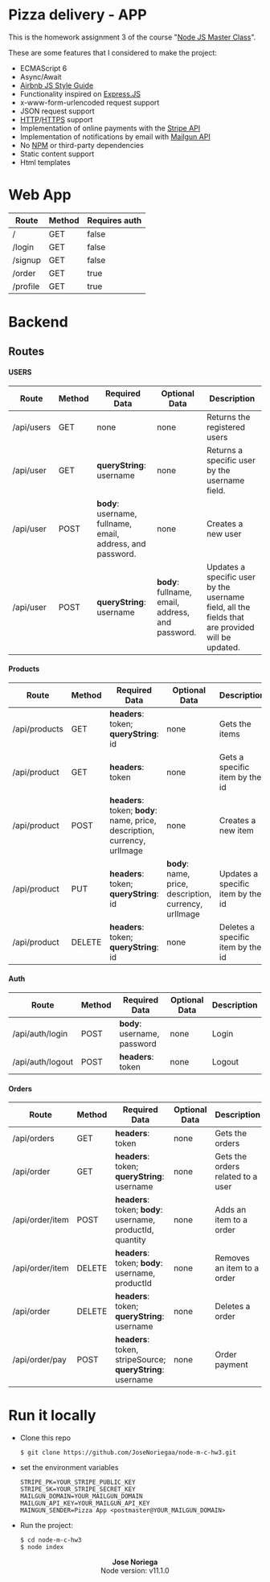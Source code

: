 # Pizza delivery - APP

This is the homework assignment 3 of the course "[Node JS Master Class](https://pirple.thinkific.com/courses/the-nodejs-master-class)".

These are some features that I considered to make the project:
- ECMAScript 6
- Async/Await
- [Airbnb JS Style Guide](https://github.com/airbnb/javascript)
- Functionality inspired on [Express.JS](https://expressjs.com)
- x-www-form-urlencoded request support
- JSON request support
- [HTTP](https://en.wikipedia.org/wiki/Hypertext_Transfer_Protocol)/[HTTPS](https://en.wikipedia.org/wiki/HTTPS) support
- Implementation of online payments with the [Stripe API](https://stripe.com/docs/api)
- Implementation of notifications by email with [Mailgun API](https://documentation.mailgun.com/en/latest/api_reference.html)
- No [NPM](https://docs.npmjs.com/about-npm/) or third-party dependencies
- Static content support
- Html templates

# Web App
| Route | Method | Requires auth |
|--|--|--|
| / | GET | false |
| /login | GET | false |
| /signup | GET | false |
| /order | GET | true |
| /profile | GET | true |

# Backend
## Routes 
#### USERS
| Route | Method | Required Data | Optional Data | Description |
|--|--|--|--|--|
| /api/users | GET | none | none | Returns the registered users |
| /api/user | GET | **queryString**: username | none | Returns a specific user by the username field.|
| /api/user | POST | **body**: username, fullname, email, address, and password.| none | Creates a new user |
| /api/user | POST | **queryString**: username | **body**: fullname, email, address, and password. | Updates a specific user by the username field, all the fields that are provided will be updated.|

#### Products
| Route | Method | Required Data | Optional Data | Description |
|--|--|--|--|--|
| /api/products | GET | **headers**: token; **queryString**: id | none | Gets the items |
| /api/product | GET | **headers**: token | none | Gets a specific item by the id |
| /api/product | POST | **headers**: token; **body**: name, price, description, currency, urlImage| none | Creates a new item |
| /api/product | PUT |  **headers**: token; **queryString**: id |  **body**: name, price, description, currency, urlImage | Updates a specific item by the id |
| /api/product | DELETE | **headers**: token; **queryString**: id | none | Deletes a specific item by the id |

#### Auth
| Route | Method | Required Data | Optional Data | Description |
|--|--|--|--|--|
| /api/auth/login | POST | **body**: username, password | none | Login |
| /api/auth/logout | POST | **headers**: token | none | Logout |

#### Orders
| Route | Method | Required Data | Optional Data | Description |
|--|--|--|--|--|
| /api/orders | GET | **headers**: token | none | Gets the orders |
| /api/order | GET | **headers**: token; **queryString**: username | none | Gets the orders related to a user |
| /api/order/item | POST | **headers**: token; **body**: username, productId, quantity | none | Adds an item to a order |
| /api/order/item | DELETE | **headers**: token; **body**: username, productId | none | Removes an item to a order |
| /api/order | DELETE | **headers**: token; **queryString**: username | none | Deletes a order |
| /api/order/pay | POST | **headers**: token, stripeSource; **queryString**: username | none | Order payment |

# Run it locally

- Clone this repo
  ```console
  $ git clone https://github.com/JoseNoriegaa/node-m-c-hw3.git
  ```
- set the environment variables
  ```text
  STRIPE_PK=YOUR_STRIPE_PUBLIC_KEY
  STRIPE_SK=YOUR_STRIPE_SECRET_KEY
  MAILGUN_DOMAIN=YOUR_MAILGUN_DOMAIN
  MAILGUN_API_KEY=YOUR_MAILGUN_API_KEY
  MAINGUN_SENDER=Pizza App <postmaster@YOUR_MAILGUN_DOMAIN>
  ```
- Run the project:
  ```console
  $ cd node-m-c-hw3
  $ node index
  ```

<p style="width:100%; text-align:center">
  <strong>Jose Noriega</strong>
  <br>
  Node version: v11.1.0
</p>
